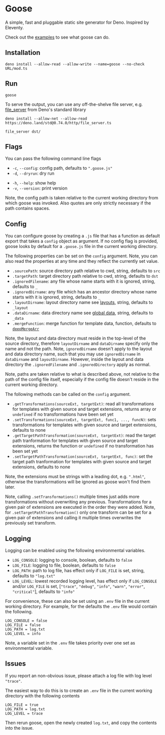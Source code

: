 # Goose

A simple, fast and pluggable static site generator for Deno. Inspired by Eleventy.

Check out the [examples](examples/) to see what goose can do.



## Installation

```console
deno install --allow-read --allow-write --name=goose --no-check URL/mod.ts
```



## Run

```console
goose
```

To serve the output, you can use any off-the-shelve file server, e.g. [file_server](https://deno.land/std/http/file_server.ts) from Deno's standard library

```console
deno install --allow-net --allow-read https://deno.land/std@0.74.0/http/file_server.ts

file_server dst/
```



## Flags

You can pass the following command line flags

- `-c`, `--config`: config path, defaults to `".goose.js"`
- `-d`, `--dryrun`: dry run
<!-- - `-b`, `--verbose`: log more
- `-q`, `--quiet`: log less -->
- `-h`, `--help`: show help
- `-v`, `--version`: print version

Note, the config path is taken relative to the current working directory from which goose was invoked. Also quotes are only strictly necessary if the path contains spaces.



## Config

You can configure goose by creating a `.js` file that has a function as default export that takes a `config` object as argument. If no config flag is provided, goose looks by default for a `.goose.js` file in the current working directory.

The following properties can be set on the `config` argument. Note, you can also read the properties at any time and they reflect the currently set value.

- `.sourcePath`: source directory path relative to cwd, string, defaults to `src`
- `.targetPath`: target directory path relative to cwd, string, defaults to `dst`
- `.ignoredFilename`: any file whose name starts with it is ignored, string, defaults to `_`
- `.ignoredDirname`: any file which has an ancestor directory whose name starts with it is ignored, string, defaults to `_`
- `.layoutDirname`: layout directory name see [layouts](), string, defaults to `_layout`
- `.dataDirname`: data directory name see [global data](), string, defaults to `_data`
- `.mergeFunction`: merge function for template data, function, defaults to [`deepMergeArr`]()
<!-- - `.incrementalBuild`: incremental build, boolean, defaults to `false` -->

Note, the layout and data directory must reside in the top-level of the source directory, therefore `layoutDirname` and `dataDirname` specify only the name and not the path. Note, `ignoredDirname` doesn't apply to the layout and data directory name, such that you may use `ignoredDirname` in `dataDirname` and `layoutDirname`. However, inside the layout and data directory the `.ignoredFilename` and `.ignoredDirectory` apply as normal.

Note, paths are taken relative to what is described above, not relative to the path of the config file itself, especially if the config file doesn't reside in the current working directory.

The following methods can be called on the `config` argument.

- `.getTransformations(sourceExt, targetExt)`: read all transformations for templates with given source and target extensions, returns array or `undefined` if no transformations have been set yet
- `.setTransformations(sourceExt, targetExt, func1, ..., funcN)`: sets transformations for templates with given source and target extensions, defaults to none
- `.getTargetPathTransformation(sourceExt, targetExt)`: read the target path tranformation for templates with given source and target extensions, returns the function or `undefined` if no transformation has been set yet
- `.setTargetPathTransformation(sourceExt, targetExt, func)`: set the target path tranformation for templates with given source and target extensions, defaults to none

Note, the extensions must be strings with a leading dot, e.g. `".html"`, otherwise the transformations will be ignored as goose won't find them later.

Note, calling `.setTransformations()` multiple times just adds more transformations without overwriting any previous. Transformations for a given pair of extensions are executed in the order they were added. Note, for `.setTargetPathTransformation()` only one transform can be set for a given pair of extensions and calling it multiple times overwrites the previously set transform.



## Logging

Logging can be enabled using the following environmental variables.

- `LOG_CONSOLE`: logging to console, boolean, defaults to `false`
- `LOG_FILE`: logging to file, boolean, defaults to `false`
- `LOG_PATH`: path to log file, has effect only if `LOG_FILE` is set, string, defaults to `"log.txt"`
- `LOG_LEVEL`: lowest recorded logging level, has effect only if `LOG_CONSOLE` and/or `LOG_FILE` is set, [`"trace"`, `"debug"`, `"info"`, `"warn"`, `"error"`, `"critical"`], defaults to `"info"`

For convenience, these can also be set using an `.env` file in the current working directory. For example, for the defaults the `.env` file would contain the following.

```text
LOG_CONSOLE = false
LOG_FILE = false
LOG_PATH = log.txt
LOG_LEVEL = info
```

Note, a variable set in the `.env` file takes priority over one set as environmental variable.



## Issues

If you report an non-obvious issue, please attach a log file with log level `"trace"`.

The easiest way to do this is to create an `.env` file in the current working directory with the following contents

```text
LOG_FILE = true
LOG_PATH = log.txt
LOG_LEVEL = trace
```

Then rerun goose, open the newly created `log.txt`, and copy the contents into the issue.